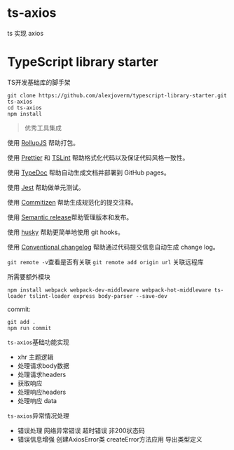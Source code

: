 # ts-axios
ts 实现 axios

# TypeScript library starter

TS开发基础库的脚手架

```
git clone https://github.com/alexjoverm/typescript-library-starter.git ts-axios
cd ts-axios
npm install
```
> 优秀工具集成

使用 [RollupJS](https://rollupjs.org/guide/en/) 帮助打包。

使用 [Prettier](https://github.com/prettier/prettier) 和 [TSLint](https://palantir.github.io/tslint/) 帮助格式化代码以及保证代码风格一致性。

使用 [TypeDoc](https://typedoc.org/) 帮助自动生成文档并部署到 GitHub pages。

使用 [Jest](https://jestjs.io/) 帮助做单元测试。

使用 [Commitizen](https://github.com/commitizen/cz-cli) 帮助生成规范化的提交注释。

使用 [Semantic release](https://github.com/semantic-release/semantic-release )帮助管理版本和发布。

使用 [husky](https://github.com/typicode/husky) 帮助更简单地使用 git hooks。

使用 [Conventional changelog](https://github.com/conventional-changelog/conventional-changelog) 帮助通过代码提交信息自动生成 change log。

`git remote -v`查看是否有关联
`git remote add origin url` 关联远程库

所需要额外模块
```
npm install webpack webpack-dev-middleware webpack-hot-middleware ts-loader tslint-loader express body-parser --save-dev
```

commit:
```
git add .
npm run commit
```

`ts-axios`基础功能实现
- xhr 主题逻辑
- 处理请求body数据
- 处理请求headers
- 获取响应
- 处理响应headers
- 处理响应 data

`ts-axios`异常情况处理
- 错误处理
    网络异常错误
    超时错误
    非200状态码
- 错误信息增强
    创建AxiosError类
    createError方法应用
    导出类型定义

